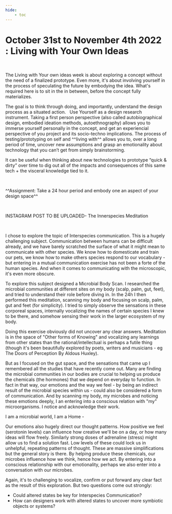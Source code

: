 ```yaml
---
hide:
    - toc
---
```


# October 31st to November 4th 2022 : Living with Your Own Ideas

<br>

The Living with Your own ideas week is about exploring a concept without the need of a finalized prototype. Even more, it's about involving yourself in the process of speculating the future by embodying the idea. What's required here is to sit in the in between, before the concept fully materializes.

The goal is to think through doing, and importantly, understand the design process as a situated action.   Use Yourself as a design research instrument. Taking a first person perspective (also called  autobiographical design, embodied ideation methods, autoethnography) allows you to immerse yourself personally in the concept, and get an experiencial perspective of you project and its socio-techno implications. The process of testing/prototyping on self and ^^living with^^ allows you to, over a long period of time, uncover new assumptions and grasp an emotionality about technology that you can’t get from simply brainstorming.

It can be useful when thinking about new technologies to prototype “quick & dirty” over time to dig out all of the impacts and consequences of this same tech + the visceral knowledge tied to it.


<br>


^^Assignment: Take a 24 hour period and embody one an aspect of your design space^^


<br>


INSTAGRAM POST TO BE UPLOADED- The Innerspecies Meditation

<br>


I chose to explore the topic of Interspecies communication. This is a hugely challenging subject. Communication between humans can be difficult already, and we have barely scratched the surface of what it might mean to communicate with other species. We know how to domesticate and train our pets, we know how to make others species respond to our vocabulary - but entering in a mutual communication exercise has not been a forte of the human species. And when it comes to communicating with the microscopic, it's even more obscure.


To explore this subject designed a Microbial Body Scan. I researched the microbial communities at different sites on my body (scalp, palm, gut, feet), and tried to understand their role before diving in. In the 24h I then performed this meditation, scanning my body  and focusing on scalp, palm, gut and feet (for simplicity). I tried to simply observe the sensations in these corporeal spaces, internally vocalizing the names of certain species I knew to be there, and somehow sensing their work in the larger ecosystem of my body.


Doing this exercise obviously did not uncover any clear answers. Meditation is in the space of "Other forms of Knowing" and vocalizing any learnings from other states than the rational/intellectual is perhaps a futile thing (though it's been beautifully explored by poets, writers and musicians - eg The Doors of Perception By Aldous Huxley).

But as I focused on the gut space, and the sensations that came up I remembered all the studies that have recently come out. Many are finding the microbial communities in our bodies are crucial to helping us produce the chemicals (the hormones) that we depend on everyday to function. In fact in that way, our emotions and the way we feel - by being an indirect result of the microbial species within us - could also be considered a form of communication. And by scanning my body, my microbes and noticing these emotions deeply, I an entering into a conscious relation with "my" microorganisms. I notice and acknowledge their work.

I am a microbial world, I am a Home -

Our emotions also hugely direct our thought patterns. How positive we feel (serotonin levels) can influence how creative we'll be on a day, or how many ideas will flow freely. Similarly strong doses of adrenaline (stress) might allow us to find a solution fast. Low levels of these could lock us in unhelpful, repeating patterns of thought. These are massive simplifications but the general story is there. By helping produce these chemicals, our microbes influence how we think, hence how we act. By entering into a conscious relationship with our emotionality, perhaps we also enter into a conversation with our microbes.


Again, it's to challenging to vocalize, confirm or put forward any clear fact as the result of this exploration. But two questions come out strongly:

- Could altered states be key for Interspecies Communication?
- How can designers work with altered states to uncover more symbiotic objects or systems? 
